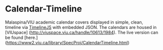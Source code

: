 # Calendar-Timeline

Malaspina/VIU academic calendar covers displayed in simple, clean, timeline via [TimelineJS](https://github.com/NUKnightLab/TimelineJS3) with embedded JSON. The calendars are housed in [VIUspace] (http://viuspace.viu.ca/handle/10613/1984). The live version can be found [here.] (https://www2.viu.ca/library/SpecProj/CalendarTimeline.html)





